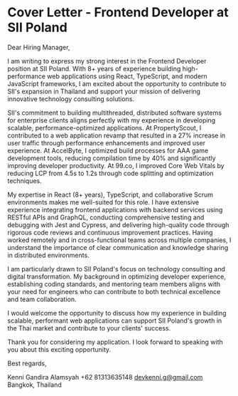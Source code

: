 # Cover Letter - Frontend Developer at SII Poland

Dear Hiring Manager,

I am writing to express my strong interest in the Frontend Developer position at SII Poland. With 8+ years of experience building high-performance web applications using React, TypeScript, and modern JavaScript frameworks, I am excited about the opportunity to contribute to SII's expansion in Thailand and support your mission of delivering innovative technology consulting solutions.

SII's commitment to building multithreaded, distributed software systems for enterprise clients aligns perfectly with my experience in developing scalable, performance-optimized applications. At PropertyScout, I contributed to a web application revamp that resulted in a 27% increase in user traffic through performance enhancements and improved user experience. At AccelByte, I optimized build processes for AAA game development tools, reducing compilation time by 40% and significantly improving developer productivity. At 99.co, I improved Core Web Vitals by reducing LCP from 4.5s to 1.2s through code splitting and optimization techniques.

My expertise in React (8+ years), TypeScript, and collaborative Scrum environments makes me well-suited for this role. I have extensive experience integrating frontend applications with backend services using RESTful APIs and GraphQL, conducting comprehensive testing and debugging with Jest and Cypress, and delivering high-quality code through rigorous code reviews and continuous improvement practices. Having worked remotely and in cross-functional teams across multiple companies, I understand the importance of clear communication and knowledge sharing in distributed environments.

I am particularly drawn to SII Poland's focus on technology consulting and digital transformation. My background in optimizing developer experience, establishing coding standards, and mentoring team members aligns with your need for engineers who can contribute to both technical excellence and team collaboration.

I would welcome the opportunity to discuss how my experience in building scalable, performant web applications can support SII Poland's growth in the Thai market and contribute to your clients' success.

Thank you for considering my application. I look forward to speaking with you about this exciting opportunity.

Best regards,

Kenni Gandira Alamsyah
+62 81313635148
devkenni.g@gmail.com
Bangkok, Thailand
